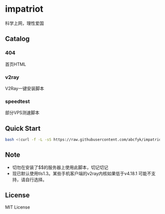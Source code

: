 # impatriot
科学上网，理性爱国

## Catalog
### 404
首页HTML

### v2ray
V2Ray一键安装脚本

### speedtest
部分VPS测速脚本


## Quick Start
```bash
bash <(curl -f -L -sS https://raw.githubusercontent.com/abcfyk/impatriot/master/v2ray/ws_nginx_tls.sh)
```

## Note
- 切勿在安装了$$的服务器上使用此脚本，切记切记
- 现已默认使用tls1.3。某些手机客户端的v2ray内核如果低于v4.18.1 可能不支持，请自行选择。

## License
MIT License

